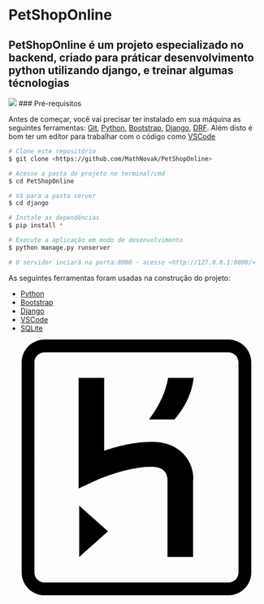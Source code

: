 # PetShopOnline
## PetShopOnline é um projeto especializado no backend, criado para práticar desenvolvimento python utilizando django, e treinar algumas técnologias
<img src="https://img.shields.io/static/v1?label=PetShopOnline&message=MatheusNovak&color=7159c1&style=for-the-badge&logo=ghost"/>
### Pré-requisitos

Antes de começar, você vai precisar ter instalado em sua máquina as seguintes ferramentas:
[Git](https://git-scm.com), [Python](https://www.python.org/), [Bootstrap](https://getbootstrap.com/docs/5.3/examples/), [Django](https://www.djangoproject.com/), [DRF](https://www.django-rest-framework.org/).
Além disto é bom ter um editor para trabalhar com o código como [VSCode](https://code.visualstudio.com/)

```bash
# Clone este repositório
$ git clone <https://github.com/MathNovak/PetShopOnline>

# Acesse a pasta do projeto no terminal/cmd
$ cd PetShopOnline

# Vá para a pasta server
$ cd django

# Instale as dependências
$ pip install *

# Execute a aplicação em modo de desenvolvimento
$ python manage.py runserver

# O servidor inciará na porta:8000 - acesse <http://127.0.0.1:8000/>
```

As seguintes ferramentas foram usadas na construção do projeto:

- [Python](https://www.python.org/)
- [Bootstrap](https://getbootstrap.com/docs/5.3/examples/)
- [Django](https://www.djangoproject.com/)
- [VSCode](https://code.visualstudio.com/)
- [SQLite](https://www.sqlite.org/index.html)




<svg role="img" viewBox="0 0 24 24" xmlns="http://www.w3.org/2000/svg"><title>Heroku</title><path d="M20.61 0H3.39C2.189 0 1.23.96 1.23 2.16v19.681c0 1.198.959 2.159 2.16 2.159h17.22c1.2 0 2.159-.961 2.159-2.159V2.16C22.77.96 21.811 0 20.61 0zm.96 21.841c0 .539-.421.96-.96.96H3.39c-.54 0-.96-.421-.96-.96V2.16c0-.54.42-.961.96-.961h17.22c.539 0 .96.421.96.961v19.681zM6.63 20.399L9.33 18l-2.7-2.4v4.799zm9.72-9.719c-.479-.48-1.379-1.08-2.879-1.08-1.621 0-3.301.421-4.5.84V3.6h-2.4v10.38l1.68-.78s2.76-1.26 5.16-1.26c1.2 0 1.5.66 1.5 1.26v7.2h2.4v-7.2c.059-.179.059-1.501-.961-2.52zM13.17 7.5h2.4c1.08-1.26 1.62-2.521 1.8-3.9h-2.399c-.241 1.379-.841 2.64-1.801 3.9z"/></svg>

